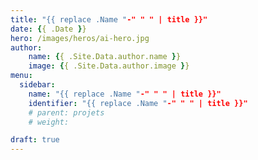 ```yaml
---
title: "{{ replace .Name "-" " " | title }}"
date: {{ .Date }}
hero: /images/heros/ai-hero.jpg
author:
    name: {{ .Site.Data.author.name }}
    image: {{ .Site.Data.author.image }}
menu:
  sidebar:
    name: "{{ replace .Name "-" " " | title }}"
    identifier: "{{ replace .Name "-" " " | title }}"
    # parent: projets
    # weight: 

draft: true
---
```


